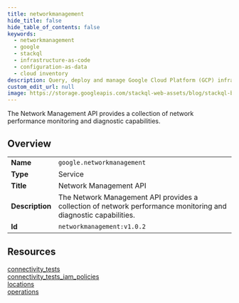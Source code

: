 ```yaml
---
title: networkmanagement
hide_title: false
hide_table_of_contents: false
keywords:
  - networkmanagement
  - google
  - stackql
  - infrastructure-as-code
  - configuration-as-data
  - cloud inventory
description: Query, deploy and manage Google Cloud Platform (GCP) infrastructure and resources using SQL
custom_edit_url: null
image: https://storage.googleapis.com/stackql-web-assets/blog/stackql-blog-post-featured-image.png
---
```

The Network Management API provides a collection of network performance monitoring and diagnostic capabilities.  
    

## Overview
<table><tbody>
<tr><td><b>Name</b></td><td><code>google.networkmanagement</code></td></tr>
<tr><td><b>Type</b></td><td>Service</td></tr>
<tr><td><b>Title</b></td><td>Network Management API</td></tr>
<tr><td><b>Description</b></td><td>The Network Management API provides a collection of network performance monitoring and diagnostic capabilities.</td></tr>
<tr><td><b>Id</b></td><td><code>networkmanagement:v1.0.2</code></td></tr>
</tbody></table>

## Resources
<div class="row">
<div class="providerDocColumn">
<a href="/providers/google/networkmanagement/connectivity_tests/">connectivity_tests</a><br />
<a href="/providers/google/networkmanagement/connectivity_tests_iam_policies/">connectivity_tests_iam_policies</a><br />
</div>
<div class="providerDocColumn">
<a href="/providers/google/networkmanagement/locations/">locations</a><br />
<a href="/providers/google/networkmanagement/operations/">operations</a><br />
</div>
</div>
